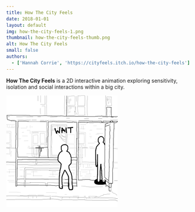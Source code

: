 ```yaml
---
title: How The City Feels
date: 2018-01-01
layout: default
img: how-the-city-feels-1.png
thumbnail: how-the-city-feels-thumb.png
alt: How The City Feels
small: false
authors:
  - ['Hannah Corrie', 'https://cityfeels.itch.io/how-the-city-feels']
---
```


<b>How The City Feels</b> is a 2D interactive animation exploring sensitivity, isolation and social interactions within a big city.

<img src="img/portfolio/how-the-city-feels-3.png">
